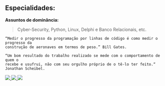 ## Especialidades:


**Assuntos de dominância:**
> Cyber-Security, Python, Linux, Delphi e Banco Relacionais, etc.


```
“Medir o progresso da programação por linhas de código é como medir o progresso da 
construção de aeronaves em termos de peso.” Bill Gates.

“Um bom resultado do trabalho realizado se mede com o comportamento de quem o
recebe e usufrui, não com seu orgulho próprio de o tê-lo ter feito.“ Jonathan Scheibel.
```



<p align="left">
  <a href="https://t.me/jonathansmorais" alt="Telegram">
    <img src="https://img.shields.io/badge/-Telegram-1C1C1C?style=for-the-badge&logo=Telegram&logoColor=00FFFF&link=https://t.me/jonathan_mssm"/>
  </a>
  
  <a href="https://www.linkedin.com/in/jonathansmorais" alt="Linkedin">
    <img src="https://img.shields.io/badge/-Linkedin-1C1C1C?style=for-the-badge&logo=Linkedin&logoColor=00FFFF&link=https://www.linkedin.com/in/jonathan-scheibel"/>
  </a>
  
  <a href="https://jonathanscheibel.github.io/" alt="Blog">
    <img src="https://img.shields.io/badge/-Blog-1C1C1C?style=for-the-badge&logo=Github&logoColor=00FFFF&link=https://jonathanscheibel.github.io/"/>
  </a>
</p>  
